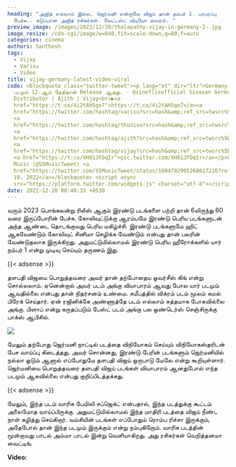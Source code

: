 ```yaml
---
heading: "அஜித் எல்லாம் இல்ல, ஜெர்மனி என்றாலே விஜய் தான் நம்பர் 1. பரபரப்பு
  பேச்சு.. கடுப்பான அஜித் ரசிகர்கள். லேட்டஸ்ட் வீடியோ வைரல். "
preview_image: /images/2022/12/20/thalapathy-vijay-in-germany-2-.jpg
image_resize: /cdn-cgi/image/w=640,fit=scale-down,q=80,f=auto
categories: cinema
authors: Santhosh
tags:
  - Vijay
  - Varisu
  - Video
title: vijay-germany-latest-video-viral
code: <blockquote class="twitter-tweet"><p lang="et" dir="ltr">Germany-ல ரெண்டு
  படமும் 12-ஆம் தேதிதான் Release ஆகுது. - @zineflixofficial Sivasan Germany
  Distributor | Ajith | Vijay<br>▶️<a
  href="https://t.co/4i2tAH5go7">https://t.co/4i2tAH5go7</a><a
  href="https://twitter.com/hashtag/varisu?src=hash&amp;ref_src=twsrc%5Etfw">#varisu</a>
  <a
  href="https://twitter.com/hashtag/thunivu?src=hash&amp;ref_src=twsrc%5Etfw">#thunivu</a>
  <a
  href="https://twitter.com/hashtag/ajith?src=hash&amp;ref_src=twsrc%5Etfw">#ajith</a>
  <a
  href="https://twitter.com/hashtag/vijay?src=hash&amp;ref_src=twsrc%5Etfw">#vijay</a>
  <a href="https://t.co/XH01JFDqIr">pic.twitter.com/XH01JFDqIr</a></p>&mdash; SS
  Music (@SSMusicTweet) <a
  href="https://twitter.com/SSMusicTweet/status/1604792905268617216?ref_src=twsrc%5Etfw">December
  19, 2022</a></blockquote> <script async
  src="https://platform.twitter.com/widgets.js" charset="utf-8"></script>
date: 2022-12-20 08:48:33 +0530
---
```

வரும் 2023 பொங்கலன்று ரிலீஸ் ஆகும் இரண்டு படங்களை பற்றி தான் 6லிருந்து 60 வரை இருப்போரின் பேச்சு. கோலிவுட்டுக்கு ஆரம்பமே இரண்டு பெரிய படங்களுடன் அந்த ஆண்டை தொடங்குவது பெரிய மகிழ்ச்சி. இரண்டு படங்களுமே ஹிட் ஆகவேண்டும் கோலிவுட் சினிமா செழிக்க வேண்டும் என்பது தான் பலரின் வேண்டுதலாக இருக்கிறது. அதுமட்டுமில்லாமல் இரண்டு பெரிய ஹீரோக்களில் யார் நம்பர் 1 என்று முடிவு செய்யும் தருணம் இது.

{{< adsense >}}

தளபதி விஜயை பொறுத்தவரை அவர் தான் தற்போதைய ஓவர்சீஸ் கிங் என்று சொல்லலாம். ஏனென்றால் அவர் படம் அங்கு வியாபாரம் ஆவது போல யார் படமும் ஆவதில்லை என்பது தான் நிதர்சனம் உண்மை. சமீபத்தில் விக்ரம் படம் மூலம் கமல் பிரேக் செய்தார். ஏன் ரஜினிக்கே அண்ணாத்தே படம் எல்லாம் சுத்தமாக போகவில்லை அங்கு. பிளாப் என்று கருதப்படும் பேஸ்ட் படம் அங்கு பல ஒண்டெர்ஸ் செஞ்சிருக்கு பாக்ஸ் ஆபிசில்.

![](/images/2022/12/20/thalapathy-vijay-in-germany-1-.jpg)

மேலும் தற்போது ஜெர்மனி நாட்டில் படத்தை விநியோகம் செய்யும் விநியோகஸ்தரிடன் பேச வாய்ப்பு கிடைத்தது. அவர் சொன்னது, இரண்டு பேரின் படங்களும் ஜெர்மனியில் நல்லா ஓடும் ஆனால்  எப்போதுமே தளபதி விஜய் ஒருபாடு மேலே என்று கூறியுள்ளார். ஜெர்மனியை பொறுத்தவரை தளபதி விஜய் படங்கள் வியாபாரம் ஆனதுபோல் எந்த படமும் ஆகவில்லை என்பது குறிப்பிடத்தக்கது.

{{< adsense >}}

மேலும், இந்த படம் வாரிசு பேமிலி சப்ஜெக்ட் என்பதால், இந்த படத்துக்கு கூட்டம் அலைமோத வாய்ப்பிருக்கு. அதுமட்டுமில்லாமல் இந்த மாதிரி படத்தை விஜய் நீண்ட நாள் கழித்து செய்கிறார். வம்சியின் படங்கள் எப்போதும் ரொம்ப ரிச்சா இருக்கும், அதேபோல் தான் இந்த படமும் இருக்கும் என்று நம்புகிறோம். வாரிசு படத்தின் மூன்றாவது பாடல் அம்மா பாடல் இன்று வெளியாகிறது. அது ரசிகர்கள் வெறித்தனமா வைட்டிங்.

**V﻿ideo:**